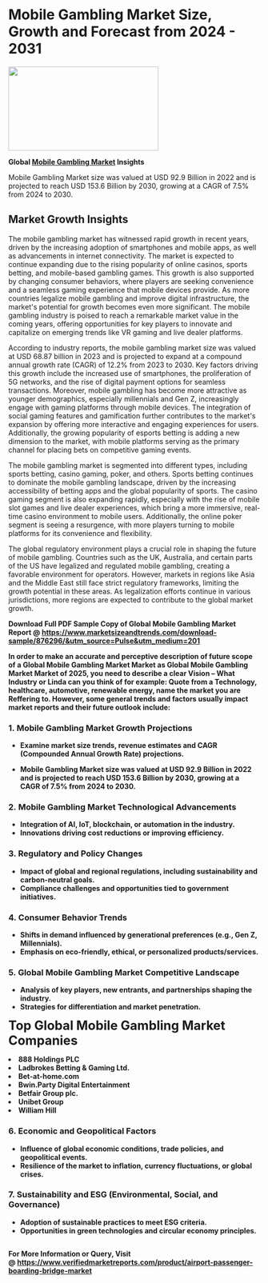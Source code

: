 <H1>Mobile Gambling Market Size, Growth and Forecast from 2024 - 2031</H1><img class="aligncenter size-medium wp-image-584254" src="https://thirdeyenews.in/wp-content/uploads/2024/09/Global-Market-Research-300x168.jpeg" alt="" width="300" height="168" /><p><strong>Global&nbsp;<a href="https://www.marketsizeandtrends.com/download-sample/876296/&amp;utm_source=Pulse&amp;utm_medium=201">Mobile Gambling Market</a> Insights</strong></p><p>Mobile Gambling Market size was valued at USD 92.9 Billion in 2022 and is projected to reach USD 153.6 Billion by 2030, growing at a CAGR of 7.5% from 2024 to 2030.</p><p><h2>Market Growth Insights</h2> <p>The mobile gambling market has witnessed rapid growth in recent years, driven by the increasing adoption of smartphones and mobile apps, as well as advancements in internet connectivity. The market is expected to continue expanding due to the rising popularity of online casinos, sports betting, and mobile-based gambling games. This growth is also supported by changing consumer behaviors, where players are seeking convenience and a seamless gaming experience that mobile devices provide. As more countries legalize mobile gambling and improve digital infrastructure, the market's potential for growth becomes even more significant. The mobile gambling industry is poised to reach a remarkable market value in the coming years, offering opportunities for key players to innovate and capitalize on emerging trends like VR gaming and live dealer platforms.</p> <p><strong></strong></p> <p>According to industry reports, the mobile gambling market size was valued at USD 68.87 billion in 2023 and is projected to expand at a compound annual growth rate (CAGR) of 12.2% from 2023 to 2030. Key factors driving this growth include the increased use of smartphones, the proliferation of 5G networks, and the rise of digital payment options for seamless transactions. Moreover, mobile gambling has become more attractive as younger demographics, especially millennials and Gen Z, increasingly engage with gaming platforms through mobile devices. The integration of social gaming features and gamification further contributes to the market's expansion by offering more interactive and engaging experiences for users. Additionally, the growing popularity of esports betting is adding a new dimension to the market, with mobile platforms serving as the primary channel for placing bets on competitive gaming events.</p> <p>The mobile gambling market is segmented into different types, including sports betting, casino gaming, poker, and others. Sports betting continues to dominate the mobile gambling landscape, driven by the increasing accessibility of betting apps and the global popularity of sports. The casino gaming segment is also expanding rapidly, especially with the rise of mobile slot games and live dealer experiences, which bring a more immersive, real-time casino environment to mobile users. Additionally, the online poker segment is seeing a resurgence, with more players turning to mobile platforms for its convenience and flexibility.</p> <p>The global regulatory environment plays a crucial role in shaping the future of mobile gambling. Countries such as the UK, Australia, and certain parts of the US have legalized and regulated mobile gambling, creating a favorable environment for operators. However, markets in regions like Asia and the Middle East still face strict regulatory frameworks, limiting the growth potential in these areas. As legalization efforts continue in various jurisdictions, more regions are expected to contribute to the global market growth.</p> <p><strong></p><p><span class=""><strong>Download Full PDF Sample Copy of Global Mobile Gambling Market Report</strong> @ <a href="https://www.marketsizeandtrends.com/download-sample/876296/&amp;utm_source=Pulse&amp;utm_medium=201" target="_blank">https://www.marketsizeandtrends.com/download-sample/876296/&amp;utm_source=Pulse&amp;utm_medium=201</a></span></p><p>In order to make an accurate and perceptive description of future scope of a Global&nbsp;Mobile Gambling Market Market as Global&nbsp;Mobile Gambling Market Market of 2025, you need to describe a clear Vision &ndash; What Industry or Linda can you think of for example: Quote from a Technology, healthcare, automotive, renewable energy, name the market you are Reffering to. However, some general trends and factors usually impact market reports and their future outlook include:</p><h3>1.&nbsp;<strong>Mobile Gambling Market Growth Projections</strong></h3><ul><li>Examine market size trends, revenue estimates and CAGR (Compounded Annual Growth Rate) projections.</li><li><p>Mobile Gambling Market size was valued at USD 92.9 Billion in 2022 and is projected to reach USD 153.6 Billion by 2030, growing at a CAGR of 7.5% from 2024 to 2030.</p></li></ul><h3>2.&nbsp;<strong>Mobile Gambling Market Technological Advancements</strong></h3><ul><li>Integration of AI, IoT, blockchain, or automation in the industry.</li><li>Innovations driving cost reductions or improving efficiency.</li></ul><h3>3.&nbsp;<strong>Regulatory and Policy Changes</strong></h3><ul><li>Impact of global and regional regulations, including sustainability and carbon-neutral goals.</li><li>Compliance challenges and opportunities tied to government initiatives.</li></ul><h3>4.&nbsp;<strong>Consumer Behavior Trends</strong></h3><ul><li>Shifts in demand influenced by generational preferences (e.g., Gen Z, Millennials).</li><li>Emphasis on eco-friendly, ethical, or personalized products/services.</li></ul><h3>5.&nbsp;<strong>Global Mobile Gambling Market Competitive Landscape</strong></h3><ul><li>Analysis of key players, new entrants, and partnerships shaping the industry.</li><li>Strategies for differentiation and market penetration.</li></ul><p data-pm-slice="1 1 []"><span style="color: inherit; font-family: inherit; font-size: 25px;">Top Global Mobile Gambling Market Companies</span></p><div class="" data-test-id=""><p><li>888 Holdings PLC</li><li> Ladbrokes Betting & Gaming Ltd.</li><li> Bet-at-home.com</li><li> Bwin.Party Digital Entertainment</li><li> Betfair Group plc.</li><li> Unibet Group</li><li> William Hill</li></p></div><h3>6.&nbsp;<strong>Economic and Geopolitical Factors</strong></h3><ul><li>Influence of global economic conditions, trade policies, and geopolitical events.</li><li>Resilience of the market to inflation, currency fluctuations, or global crises.</li></ul><h3>7.&nbsp;<strong>Sustainability and ESG (Environmental, Social, and Governance)</strong></h3><ul><li>Adoption of sustainable practices to meet ESG criteria.</li><li>Opportunities in green technologies and circular economy principles.</li></ul><h2><strong style="font-size: 14px;">For More Information or Query, Visit @&nbsp;</strong><a style="background-color: #ffffff; font-size: 14px;" href="https://www.marketsizeandtrends.com/report/mobile-gambling-market/" target="_blank">https://www.verifiedmarketreports.com/product/airport-passenger-boarding-bridge-market</a></h2>